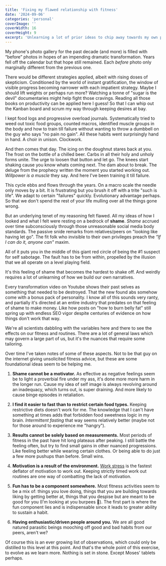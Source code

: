 ```yaml
---
title: 'Fixing my flawed relationship with fitness'
date: '2024-09-06'
categories: 'personal'
coverImage: ''
coverWidth: 16
coverHeight: 9
excerpt: 'Unlearning a lot of prior ideas to chip away towards my own personal idea of fitness'
---
```


My phone's photo gallery for the past decade (and more) is filled with “before” photos in hopes of an impending dramatic transformation. Years fell off the calendar but that hope still remained. Each _before_ photo only marginally different from the previous one.

There would be different strategies applied, albeit with rising doses of skepticism. Conditioned by the world of instant gratification, the window of visible progress becoming narrower with each impatient strategy. Maybe I should lift weights or perhaps run more? Watching a tonne of "sugar is the devil" documentaries might help fight those cravings. Reading all those books on productivity can be applied here I guess! So that I can whip out the Kanban board and scrum my way through keeping desires at bay.

I kept food logs and progressive overload journals. Systematically tried to weed out toxic food groups, counted macros, identified muscle groups in the body and how to train till failure without wanting to throw a dumbbell on the guy who says "no pain no gain". All these habits went surprisingly hand in hand. A choir in unison. Clockwork.

And then comes that day. The icing on the doughnut stares back at you. The frost on the bottle of a chilled beer. Carbs in all their holy and unholy forms unite. The urge to loosen that button and let go. The knees start shaking cause you know whats coming next. The dam about to break. The deluge from the prophecy written the moment you started working out. _Willpower is a muscle_ they say. And here I've been training it till failure.

This cycle ebbs and flows through the years. On a macro scale the needle only moves by a bit. It is frustrating but you brush it off with a trite "such is life". We adapt to certain "failures" quickly. Evolutionary advantage perhaps. So that we don't spend the rest of your life mulling over all the things gone wrong.

But an underlying tenet of my reasoning felt flawed. All my ideas of how I looked and what I felt were resting on a bedrock of **shame**. _Shame_ accrued over time subconsciously through those unreasonable social media body standards. The passive snide remarks from relatives/peers on "looking like having let go". The fit folk who invisible to their own privileges preach the _"If I can do it, anyone can"_ maxim.

All of it puts you in the middle of this giant red circle of being the #1 suspect for self sabotage. The fault has to be from within, propelled by the illusion that we all operate on a level playing field.

It's this feeling of shame that becomes the hardest to shake off. And weirdly requires a lot of unlearning of how we build our own narratives.

Every transformation video on Youtube shows their past selves as something that needed to be destroyed. That the new found abs somehow come with a bonus pack of personality. I know all of this sounds very ranty, and partially it's directed at an entire industry that predates on that feeling of shame to make money. Like how posts on "how to burn belly fat" still spring up with endless SEO vigor despite centuries of evidence on how things don't work that way.

We're all scientists dabbling with the variables here and there to see the effects on our fitness and routines. There are a lot of general laws which may govern a large part of us, but it's the nuances that require some tailoring.

Over time I've taken notes of some of these aspects. Not to be that guy on the internet giving unsolicited fitness advice, but these are some foundational ideas seem to be helping me.

1. **Shame cannot be a motivator.** As effective as negative feelings seem be to light a proverbial fire under my ass, it's done more more harm in the longer run. Cause my idea of self image is always revolving around an inadequacy, which turns out, is super draining. And more likely to cause binge episodes in retaliation.

2. **I find it easier to fast than to restrict certain food types.** Keeping restrictive diets doesn't work for me. The knowledge that I can't have something at times adds that forbidden food sweetness logic in my brain. _Intermittent fasting_ that way seems relatively better (maybe not for those around to experience me "hangry").

3. **Results cannot be solely based on measurements.** Most periods of fitness in the past have hit long plateaus after peaking. I still battle the feeling often, but try to find small gains in other nuanced progressions. Like feeling better while wearing certain clothes. Or being able to do just a few more pushups than before. Small wins.

4. **Motivation is a result of the environment.** [Work stress](https://www.youtube.com/watch?v=MZTvMYQSl_w) is the fastest deflator of motivation to work out. Keeping strictly timed work out routines are one way of combatting the lack of motivation.

5. **Fun has to be a component somewhere.** Most fitness activities seem to be a mix of: things you love doing, things that you are building towards liking by getting better at, things that you despise but are meant to be good for you (I'm looking at you burpees 🤬). The first part is where the fun component lies and is indispensable since it leads to greater ability to sustain a habit.

6. **Having enthusiastic/driven people around you.** We are all good natured parasitic beings mooching off good and bad habits from our peers, aren't we?

Of course this is an ever growing list of observations, which could only be distilled to this level at this point. And that's the whole point of this exercise, to evolve as we learn more. Nothing is set in stone. Except Moses' tablets perhaps.
